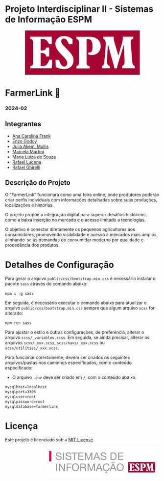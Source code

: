 # Projeto Interdisciplinar II - Sistemas de Informação ESPM

<p align="center">
    <a href="https://www.espm.br/cursos-de-graduacao/sistemas-de-informacao/"><img src="https://raw.githubusercontent.com/tech-espm/misc-template/main/logo.png" alt="Sistemas de Informação ESPM" style="width: 375px;"/></a>
</p>

# FarmerLink 🌱

### 2024-02

## Integrantes

- [Ana Carolina Frank](https://github.com/tech-espm/)
- [Enzo Godoy](https://github.com/tech-espm/)
- [Julia Akemi Mullis](https://github.com/tech-espm/)
- [Marcela Martini](https://github.com/tech-espm/)
- [Maria Luiza de Souza](https://github.com/tech-espm/)
- [Rafael Lucena](https://github.com/tech-espm/)
- [Rafael Ghirelli](https://github.com/tech-espm/)

## Descrição do Projeto

O “FarmerLink” funcionará como uma feira online, onde produtores poderão criar perfis individuais com informações detalhadas sobre suas produções, localizações e histórias.

O projeto propõe a integração digital para superar desafios históricos, como a baixa inserção no mercado e o acesso limitado a tecnologias.

O objetivo é conectar diretamente os pequenos agricultores aos consumidores, promovendo visibilidade e acesso a mercados mais amplos, alinhando-se às demandas do consumidor moderno por qualidade e procedência dos produtos.

# Detalhes de Configuração

Para gerar o arquivo `public/css/bootstrap.min.css` é necessário instalar o pacote `sass` através do comando abaixo:

`npm i -g sass`

Em seguida, é necessário executar o comando abaixo para atualizar o arquivo `public/css/bootstrap.min.css` sempre que algum arquivo `scss` for alterado:

`npm run sass`

Para ajustar o estilo e outras configurações, de preferência, alterar o arquivo `scss/_variables.scss`. Em seguida, se ainda precisar, alterar os arquivos `scss/_xxx.scss`, `scss/navs/_xxx.scss` ou `scss/utilities/_xxx.scss`.

Para funcionar corretamente, devem ser criados os seguintes arquivos/pastas nos caminhos especificados, com o conteúdo especificado:

- O arquivo `.env` deve ser criado em `/`, com o conteúdo abaixo:

```
mysqlhost=localhost
mysqlport=3306
mysqluser=root
mysqlpassword=root
mysqldatabase=farmerlink
```

# Licença

Este projeto é licenciado sob a [MIT License](https://github.com/tech-espm/misc-template/blob/main/LICENSE).

<p align="right">
    <a href="https://www.espm.br/cursos-de-graduacao/sistemas-de-informacao/"><img src="https://raw.githubusercontent.com/tech-espm/misc-template/main/logo-si-512.png" alt="Sistemas de Informação ESPM" style="width: 375px;"/></a>
</p>
